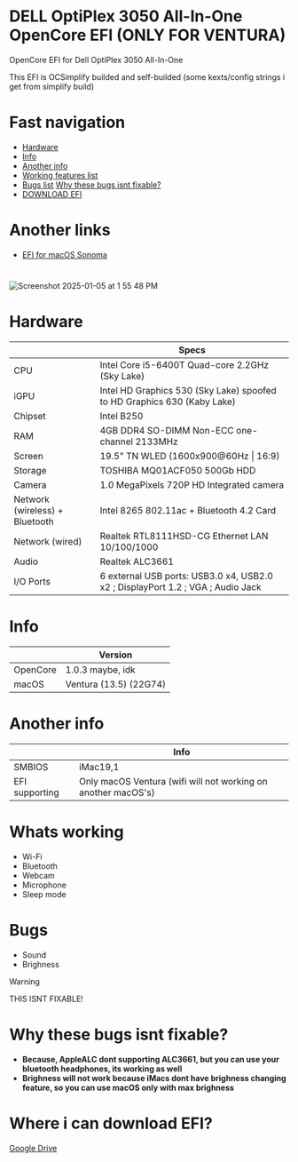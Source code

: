 # DELL OptiPlex 3050 All-In-One OpenCore EFI (ONLY FOR VENTURA)
OpenCore EFI for Dell OptiPlex 3050 All-In-One


This EFI is OCSimplify builded and self-builded (some kexts/config strings i get from simplify build)

# Fast navigation
- [Hardware](#hardware)
- [Info](#info)
- [Another info](#another-info)
- [Working features list](#whats-working)
- [Bugs list](#bugs)  [Why these bugs isnt fixable?](#why-these-bugs-isnt-fixable)
- [DOWNLOAD EFI](#where-i-can-download-efi)

# Another links
- [EFI for macOS Sonoma](https://github.com/lowplgr/DellOP3050AIO-ocefi/blob/main/SonomaEFI.md)



# 
![Screenshot 2025-01-05 at 1 55 48 PM](https://github.com/user-attachments/assets/d003cb9b-416a-46f5-b4af-f100edbc03bd)

# Hardware
|           | Specs |
| --------- | ----- |
| CPU       | Intel Core i5-6400T Quad-core 2.2GHz (Sky Lake) |
| iGPU      | Intel HD Graphics 530 (Sky Lake) spoofed to HD Graphics 630 (Kaby Lake) |
| Chipset   | Intel B250 |
| RAM       | 4GB DDR4 SO-DIMM Non-ECC one-channel 2133MHz |
| Screen    | 19.5" TN WLED (1600x900@60Hz \| 16:9) |
| Storage   | TOSHIBA MQ01ACF050 500Gb HDD |
| Camera    | 1.0 MegaPixels 720P HD Integrated camera |
| Network (wireless) + Bluetooth | Intel 8265 802.11ac + Bluetooth 4.2 Card |
| Network (wired) | Realtek RTL8111HSD-CG Ethernet LAN 10/100/1000 |
| Audio     | Realtek ALC3661 |
| I/O Ports | 6 external USB ports: USB3.0 x4, USB2.0 x2 ; DisplayPort 1.2 ; VGA ; Audio Jack |


# Info
|         | Version |
| ------- | ------- |
| OpenCore | 1.0.3 maybe, idk |
| macOS   | Ventura (13.5) (22G74) |

# Another info
|        | Info |
| ------ | ---- |
| SMBIOS | iMac19,1 |
| EFI supporting | Only macOS Ventura (wifi will not working on another macOS's) |












# Whats working
- Wi-Fi
- Bluetooth
- Webcam 
- Microphone
- Sleep mode

# Bugs
- Sound
- Brighness
> [!WARNING]
> THIS ISNT FIXABLE!

# Why these bugs isnt fixable?
- **Because, AppleALC dont supporting ALC3661, but you can use your bluetooth headphones, its working as well**
- **Brighness will not work because iMacs dont have brighness changing feature, so you can use macOS only with max brighness**

# Where i can download EFI?
[Google Drive](https://drive.google.com/file/d/1Qm5sjW4J-ZBitujzjBC6MjAJiXDzXTsK/view?usp=share_link)



